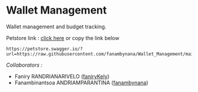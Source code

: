 # Wallet Management

Wallet management and budget tracking.

Petstore link : [click here](https://petstore.swagger.io/?url=https://raw.githubusercontent.com/fanambynana/Wallet_Management/main/OAS/WalletApi.yaml) or copy the link below

```
https://petstore.swagger.io/?url=https://raw.githubusercontent.com/fanambynana/Wallet_Management/main/OAS/WalletApi.yaml
```

*Collaborators :*
- Faniry RANDRIANARIVELO ([faniryKely](github.com/faniryKely))
- Fanambinantsoa ANDRIAMPARANTINA ([fanambynana](github.com/fanambynana))

